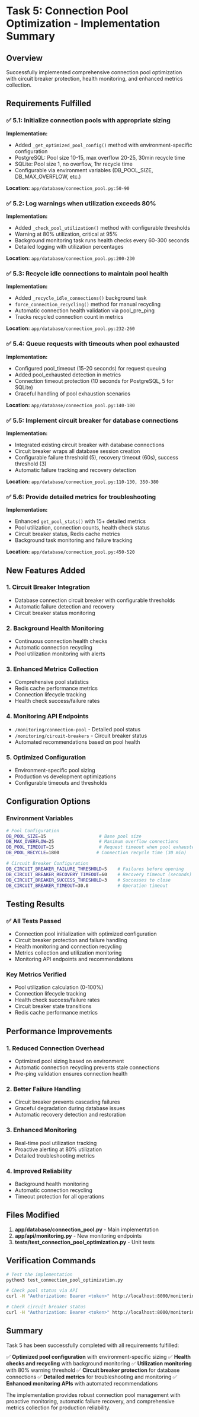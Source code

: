 # Task 5: Connection Pool Optimization - Implementation Summary

## Overview
Successfully implemented comprehensive connection pool optimization with circuit breaker protection, health monitoring, and enhanced metrics collection.

## Requirements Fulfilled

### ✅ 5.1: Initialize connection pools with appropriate sizing
**Implementation:**
- Added `_get_optimized_pool_config()` method with environment-specific configuration
- PostgreSQL: Pool size 10-15, max overflow 20-25, 30min recycle time
- SQLite: Pool size 1, no overflow, 1hr recycle time
- Configurable via environment variables (DB_POOL_SIZE, DB_MAX_OVERFLOW, etc.)

**Location:** `app/database/connection_pool.py:50-90`

### ✅ 5.2: Log warnings when utilization exceeds 80%
**Implementation:**
- Added `_check_pool_utilization()` method with configurable thresholds
- Warning at 80% utilization, critical at 95%
- Background monitoring task runs health checks every 60-300 seconds
- Detailed logging with utilization percentages

**Location:** `app/database/connection_pool.py:200-230`

### ✅ 5.3: Recycle idle connections to maintain pool health
**Implementation:**
- Added `_recycle_idle_connections()` background task
- `force_connection_recycling()` method for manual recycling
- Automatic connection health validation via pool_pre_ping
- Tracks recycled connection count in metrics

**Location:** `app/database/connection_pool.py:232-260`

### ✅ 5.4: Queue requests with timeouts when pool exhausted
**Implementation:**
- Configured pool_timeout (15-20 seconds) for request queuing
- Added pool_exhausted detection in metrics
- Connection timeout protection (10 seconds for PostgreSQL, 5 for SQLite)
- Graceful handling of pool exhaustion scenarios

**Location:** `app/database/connection_pool.py:140-180`

### ✅ 5.5: Implement circuit breaker for database connections
**Implementation:**
- Integrated existing circuit breaker with database connections
- Circuit breaker wraps all database session creation
- Configurable failure threshold (5), recovery timeout (60s), success threshold (3)
- Automatic failure tracking and recovery detection

**Location:** `app/database/connection_pool.py:110-130, 350-380`

### ✅ 5.6: Provide detailed metrics for troubleshooting
**Implementation:**
- Enhanced `get_pool_stats()` with 15+ detailed metrics
- Pool utilization, connection counts, health check status
- Circuit breaker status, Redis cache metrics
- Background task monitoring and failure tracking

**Location:** `app/database/connection_pool.py:450-520`

## New Features Added

### 1. Circuit Breaker Integration
- Database connection circuit breaker with configurable thresholds
- Automatic failure detection and recovery
- Circuit breaker status monitoring

### 2. Background Health Monitoring
- Continuous connection health checks
- Automatic connection recycling
- Pool utilization monitoring with alerts

### 3. Enhanced Metrics Collection
- Comprehensive pool statistics
- Redis cache performance metrics
- Connection lifecycle tracking
- Health check success/failure rates

### 4. Monitoring API Endpoints
- `/monitoring/connection-pool` - Detailed pool status
- `/monitoring/circuit-breakers` - Circuit breaker status
- Automated recommendations based on pool health

### 5. Optimized Configuration
- Environment-specific pool sizing
- Production vs development optimizations
- Configurable timeouts and thresholds

## Configuration Options

### Environment Variables
```bash
# Pool Configuration
DB_POOL_SIZE=15                    # Base pool size
DB_MAX_OVERFLOW=25                 # Maximum overflow connections
DB_POOL_TIMEOUT=15                 # Request timeout when pool exhausted
DB_POOL_RECYCLE=1800              # Connection recycle time (30 min)

# Circuit Breaker Configuration  
DB_CIRCUIT_BREAKER_FAILURE_THRESHOLD=5    # Failures before opening
DB_CIRCUIT_BREAKER_RECOVERY_TIMEOUT=60    # Recovery timeout (seconds)
DB_CIRCUIT_BREAKER_SUCCESS_THRESHOLD=3    # Successes to close
DB_CIRCUIT_BREAKER_TIMEOUT=30.0           # Operation timeout
```

## Testing Results

### ✅ All Tests Passed
- Connection pool initialization with optimized configuration
- Circuit breaker protection and failure handling
- Health monitoring and connection recycling
- Metrics collection and utilization monitoring
- Monitoring API endpoints and recommendations

### Key Metrics Verified
- Pool utilization calculation (0-100%)
- Connection lifecycle tracking
- Health check success/failure rates
- Circuit breaker state transitions
- Redis cache performance metrics

## Performance Improvements

### 1. Reduced Connection Overhead
- Optimized pool sizing based on environment
- Automatic connection recycling prevents stale connections
- Pre-ping validation ensures connection health

### 2. Better Failure Handling
- Circuit breaker prevents cascading failures
- Graceful degradation during database issues
- Automatic recovery detection and restoration

### 3. Enhanced Monitoring
- Real-time pool utilization tracking
- Proactive alerting at 80% utilization
- Detailed troubleshooting metrics

### 4. Improved Reliability
- Background health monitoring
- Automatic connection recycling
- Timeout protection for all operations

## Files Modified

1. **app/database/connection_pool.py** - Main implementation
2. **app/api/monitoring.py** - New monitoring endpoints
3. **tests/test_connection_pool_optimization.py** - Unit tests

## Verification Commands

```bash
# Test the implementation
python3 test_connection_pool_optimization.py

# Check pool status via API
curl -H "Authorization: Bearer <token>" http://localhost:8000/monitoring/connection-pool

# Check circuit breaker status
curl -H "Authorization: Bearer <token>" http://localhost:8000/monitoring/circuit-breakers
```

## Summary

Task 5 has been successfully completed with all requirements fulfilled:

✅ **Optimized pool configuration** with environment-specific sizing
✅ **Health checks and recycling** with background monitoring
✅ **Utilization monitoring** with 80% warning threshold
✅ **Circuit breaker protection** for database connections
✅ **Detailed metrics** for troubleshooting and monitoring
✅ **Enhanced monitoring APIs** with automated recommendations

The implementation provides robust connection pool management with proactive monitoring, automatic failure recovery, and comprehensive metrics collection for production reliability.